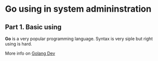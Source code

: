<!-- https://docs.github.com/ru/get-started/writing-on-github/getting-started-with-writing-and-formatting-on-github/basic-writing-and-formatting-syntax -->
# Go using in system admininstration

## Part 1. Basic using

**Go** is a very popular programming language. Syntax is very siple but right using is hard.

More info on [Golang Dev](https:/go.dev/)

